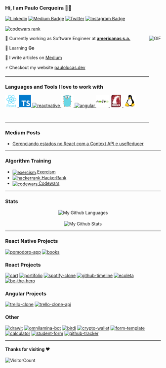 ### Hi, I am Paulo Cerqueira 👨‍💻

[![Linkedin](https://img.shields.io/badge/LinkedIn-blue?&logo=Linkedin&link=https://www.linkedin.com/in//)](https://www.linkedin.com/in/plucas-cer/)
[![Medium Badge](https://img.shields.io/badge/-Medium-222222?style=flat&labelColor=000000&logo=Medium&link=https://medium.com/@plucasdev)](https://medium.com/@plucasdev)
[![Twitter](https://img.shields.io/badge/-plucasdev-222222?style=flat-square&logo=twitter&logoColor=white&link=https://twitter.com/plucasdev)](https://twitter.com/plucasdev)
[![Instagram Badge](https://img.shields.io/badge/-@plucas.oc-EA0C5F?style=flat&logo=instagram&logoColor=white&link=https://instagram.com/plucas.oc/)](https://instagram.com/plucas.oc)

<a href="https://www.codewars.com/users/paulo-lucas" target="_blank" rel="noreferrer"> <img align="center" src="https://www.codewars.com/users/paulo-lucas/badges/small" alt="codewars rank" height="24px" /> </a>

<img align="right" height="300" alt="GIF" src="https://media2.giphy.com/media/3uVhZo8WoZgSo3at4q/giphy.gif" />

💼 Currently working as Software Engineer at <a href="https://www.americanas.com.br/" target="_blank"><b>americanas s.a.</b></a>

🌱 Learning **Go**

📝 I write articles on [Medium](https://medium.com/@plucasdev)

⚡️ Checkout my website [paulolucas.dev](https://paulolucas.dev)

<hr>

<h3 align="left">Languages and Tools I love to work with</h3>
<p style='' align="left">
  <a href="https://reactjs.org/" target="_blank" rel="noreferrer"> <img src="https://raw.githubusercontent.com/devicons/devicon/master/icons/react/react-original-wordmark.svg" alt="react" width="40" height="40"/> </a>
  <a href="https://www.typescriptlang.org/" target="_blank" rel="noreferrer"> <img src="https://raw.githubusercontent.com/devicons/devicon/master/icons/typescript/typescript-original.svg" alt="typescript" width="40" height="40"/> </a>
  <a href="https://reactnative.dev/" target="_blank" rel="noreferrer"> <img src="https://reactnative.dev/img/header_logo.svg" alt="reactnative" width="40" height="40"/> </a>
  <a href="https://golang.org" target="_blank" rel="noreferrer"> <img src="https://raw.githubusercontent.com/devicons/devicon/master/icons/go/go-original.svg" alt="go" width="40" height="40"/> </a>
  <a href="https://angular.io" target="_blank" rel="noreferrer"> <img src="https://angular.io/assets/images/logos/angular/angular.svg" alt="angular" width="40" height="40"/> </a>
  <a href="https://nodejs.org" target="_blank" rel="noreferrer"> <img src="https://raw.githubusercontent.com/devicons/devicon/master/icons/nodejs/nodejs-original-wordmark.svg" alt="nodejs" width="40" height="40"/> </a>
  <a href="https://rubyonrails.org" target="_blank" rel="noreferrer"> <img src="https://raw.githubusercontent.com/devicons/devicon/master/icons/rails/rails-original-wordmark.svg" alt="rails" width="40" height="40"/> </a>
  <a href="https://www.linux.org/" target="_blank" rel="noreferrer"> <img src="https://raw.githubusercontent.com/devicons/devicon/master/icons/linux/linux-original.svg" alt="linux" width="40" height="40"/> </a>
</p>

<br>
<hr>

### Medium Posts
<!-- BLOG-POST-LIST:START -->
- [Gerenciando estados no React com a Context API e useReducer](https://plucasdev.medium.com/gerenciando-estados-no-react-com-a-context-api-e-usereducer-2006097e9ab8?source=rss-88b2e328dfdc------2)
<!-- BLOG-POST-LIST:END -->

<hr>

### Algorithm Training
   
  - <a href="https://exercism.org/profiles/paulo-lucas" target="_blank" rel="noreferrer"> <img align="center" src="https://avatars.githubusercontent.com/u/5624255?s=200&v=4" alt="exercism" height="40px" /> Exercism</a>
  - <a href="https://www.hackerrank.com/plucas_cer" target="_blank" rel="noreferrer"> <img align="center" src="https://avatars.githubusercontent.com/u/1030588?s=200&v=4" alt="hackerrank" height="40px" /> HackerRank</a>
  - <a href="https://www.codewars.com/users/paulo-lucas" target="_blank" rel="noreferrer"> <img align="center" src="https://www.codewars.com/packs/assets/logo.61192cf7.svg" alt="codewars" height="36px" /> Codewars</a> 

<hr>

### Stats
<div align="center">
  <div>
    <img align="center" src="https://github-readme-stats.vercel.app/api/top-langs/?username=paulo-lucas&hide=html,css&bg_color=30,0BC5EA,3182CE,6B46C1&title_color=fff&text_color=fff" alt="My Github Languages">
  </div>
  <br>
  <div>
    <img align="center" src="https://github-readme-stats.vercel.app/api?username=paulo-lucas&&show_icons=true&count_private=true&include_all_commits=true&bg_color=30,0BC5EA,3182CE,6B46C1&title_color=fff&text_color=fff" alt="My Github Stats">
  </div>
</div>

<hr>

### React Native Projects
[![pomodoro-app](https://github-readme-stats.vercel.app/api/pin/?username=paulo-lucas&repo=pomodoro-app&bg_color=30,0BC5EA,3182CE,6B46C1&title_color=fff&text_color=fff)](https://github.com/paulo-lucas/pomodoro-app)
[![books](https://github-readme-stats.vercel.app/api/pin/?username=paulo-lucas&repo=books&bg_color=30,0BC5EA,3182CE,6B46C1&title_color=fff&text_color=fff)](https://github.com/paulo-lucas/books)

### React Projects
[![cart](https://github-readme-stats.vercel.app/api/pin/?username=paulo-lucas&repo=cart&bg_color=30,0BC5EA,3182CE,6B46C1&title_color=fff&text_color=fff)](https://github.com/paulo-lucas/cart)
[![portifolio](https://github-readme-stats.vercel.app/api/pin/?username=paulo-lucas&repo=portifolio&bg_color=30,0BC5EA,3182CE,6B46C1&title_color=fff&text_color=fff)](https://github.com/paulo-lucas/portifolio)
[![spotify-clone](https://github-readme-stats.vercel.app/api/pin/?username=paulo-lucas&repo=spotify-clone&bg_color=30,0BC5EA,3182CE,6B46C1&title_color=fff&text_color=fff)](https://github.com/paulo-lucas/spotify-clone)
[![github-timeline](https://github-readme-stats.vercel.app/api/pin/?username=paulo-lucas&repo=github-timeline&bg_color=30,0BC5EA,3182CE,6B46C1&title_color=fff&text_color=fff)](https://github.com/paulo-lucas/github-timeline)
[![ecoleta](https://github-readme-stats.vercel.app/api/pin/?username=paulo-lucas&repo=ecoleta&bg_color=30,0BC5EA,3182CE,6B46C1&title_color=fff&text_color=fff)](https://github.com/paulo-lucas/ecoleta)
[![be-the-hero](https://github-readme-stats.vercel.app/api/pin/?username=paulo-lucas&repo=be-the-hero&bg_color=30,0BC5EA,3182CE,6B46C1&title_color=fff&text_color=fff)](https://github.com/paulo-lucas/be-the-hero)

### Angular Projects
[![trello-clone](https://github-readme-stats.vercel.app/api/pin/?username=paulo-lucas&repo=trello-clone&bg_color=30,0BC5EA,3182CE,6B46C1&title_color=fff&text_color=fff)](https://github.com/paulo-lucas/trello-clone)
[![trello-clone-api](https://github-readme-stats.vercel.app/api/pin/?username=paulo-lucas&repo=trello-clone-api&bg_color=30,0BC5EA,3182CE,6B46C1&title_color=fff&text_color=fff)](https://github.com/paulo-lucas/trello-clone-api)

### Other
[![drawit](https://github-readme-stats.vercel.app/api/pin/?username=paulo-lucas&repo=drawit&bg_color=30,0BC5EA,3182CE,6B46C1&title_color=fff&text_color=fff)](https://github.com/paulo-lucas/drawit)
[![omnilamina-bot](https://github-readme-stats.vercel.app/api/pin/?username=paulo-lucas&repo=omnilamina-bot&bg_color=30,0BC5EA,3182CE,6B46C1&title_color=fff&text_color=fff)](https://github.com/paulo-lucas/omnilamina-bot)
[![birdi](https://github-readme-stats.vercel.app/api/pin/?username=paulo-lucas&repo=birdi&bg_color=30,0BC5EA,3182CE,6B46C1&title_color=fff&text_color=fff)](https://github.com/paulo-lucas/birdi)
[![crypto-wallet](https://github-readme-stats.vercel.app/api/pin/?username=paulo-lucas&repo=crypto-wallet&bg_color=30,0BC5EA,3182CE,6B46C1&title_color=fff&text_color=fff)](https://github.com/paulo-lucas/crypto-wallet)
[![form-template](https://github-readme-stats.vercel.app/api/pin/?username=paulo-lucas&repo=form-template&bg_color=30,0BC5EA,3182CE,6B46C1&title_color=fff&text_color=fff)](https://github.com/paulo-lucas/form-template)
[![calculator](https://github-readme-stats.vercel.app/api/pin/?username=paulo-lucas&repo=calculator&bg_color=30,0BC5EA,3182CE,6B46C1&title_color=fff&text_color=fff)](https://github.com/paulo-lucas/calculator)
[![student-form](https://github-readme-stats.vercel.app/api/pin/?username=paulo-lucas&repo=student-form&bg_color=30,0BC5EA,3182CE,6B46C1&title_color=fff&text_color=fff)](https://github.com/paulo-lucas/student-form)
[![github-tracker](https://github-readme-stats.vercel.app/api/pin/?username=paulo-lucas&repo=github-tracker&bg_color=30,0BC5EA,3182CE,6B46C1&title_color=fff&text_color=fff)](https://github.com/paulo-lucas/github-tracker)


<hr>

#### Thanks for visiting :heart:
![VisitorCount](https://profile-counter.glitch.me/paulo-lucas/count.svg)
